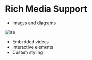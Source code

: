# Rich Media Support

- Images and diagrams

![aa](../../mesterseges_intelligencia/assets/images/segment.gif)

- Embedded videos
- Interactive elements
- Custom styling